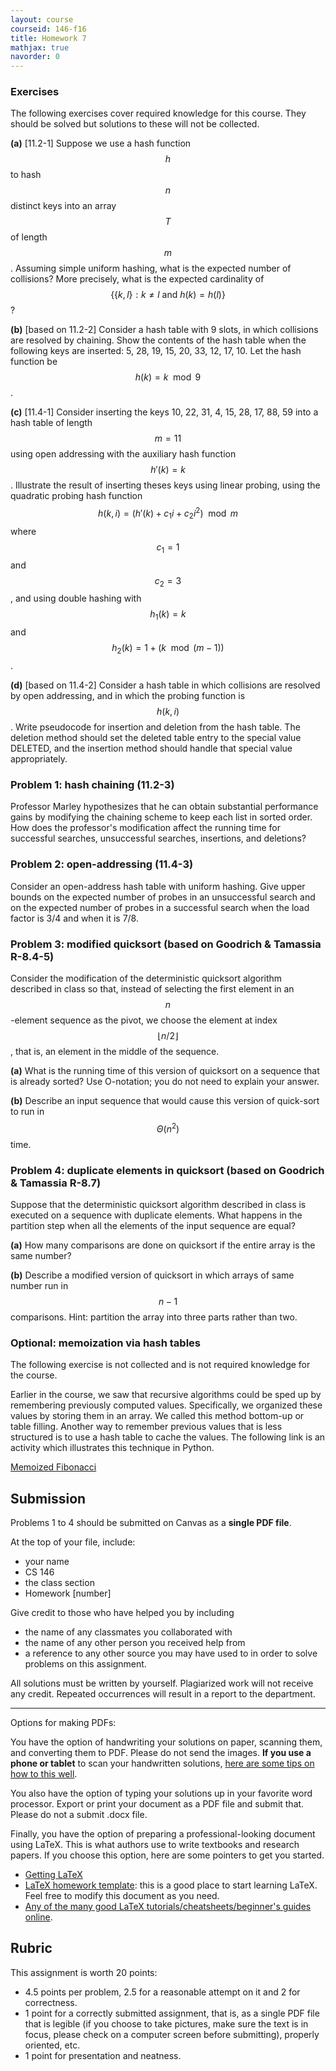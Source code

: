 ```yaml
---
layout: course
courseid: 146-f16
title: Homework 7
mathjax: true
navorder: 0
---
```


### Exercises

The following exercises cover required knowledge for this course. They should be solved but solutions to these will not be collected.

__(a)__ [11.2-1] Suppose we use a hash function $$h$$ to hash $$n$$ distinct keys into an array $$T$$ of length $$m$$. Assuming simple uniform hashing, what is the expected number of collisions? More precisely, what is the expected cardinality of $$\{\{k, l\}: k \neq l \text{ and } h(k) = h(l)\}$$?

__(b)__ [based on 11.2-2] Consider a hash table with 9 slots, in which collisions are resolved by  chaining. Show the contents of the hash table  when the following keys are inserted: 5, 28, 19, 15, 20, 33, 12, 17, 10. Let the hash function be $$h(k) = k \mod 9$$.

__(c)__ [11.4-1] Consider inserting the keys 10, 22, 31, 4, 15, 28, 17, 88, 59 into a hash table of length $$m = 11$$ using open addressing with the auxiliary hash function $$h'(k) = k$$. Illustrate the result of inserting theses keys using linear probing, using the quadratic probing hash function $$h(k,i) = (h'(k) + c_1i + c_2i^2) \mod m$$ where $$c_1 = 1$$ and $$c_2 = 3$$, and using double hashing with $$h_1(k) = k$$ and $$h_2(k) = 1 + (k \mod (m-1))$$.

__(d)__ [based on 11.4-2] Consider a hash table in which collisions are resolved by open addressing, and in which the probing function is $$h(k, i)$$. Write pseudocode for insertion and deletion from the hash table. The deletion method should set the deleted table entry to the special value DELETED, and the insertion method should handle that special value appropriately.

### Problem 1: hash chaining (11.2-3)

Professor Marley hypothesizes that he can obtain substantial performance gains by modifying the chaining scheme to keep each list in sorted order. How does the professor's modification affect the running time for successful searches, unsuccessful searches, insertions, and deletions?

### Problem 2: open-addressing (11.4-3)

Consider an open-address hash table with uniform hashing. Give upper bounds on the expected number of probes in an unsuccessful search and on the expected number of probes in a successful search when the load factor is 3/4 and when it is 7/8.

### Problem 3: modified quicksort (based on Goodrich  & Tamassia R-8.4-5)

Consider the modification of the deterministic quicksort algorithm described in class so that, instead of selecting the first element in an $$n$$-element sequence as the pivot, we choose the element at index $$\lfloor n/2 \rfloor$$, that is, an element in the middle of the sequence.

__(a)__ What is the running time of this version of quicksort on a sequence that is already sorted? Use O-notation; you do not need to explain your answer.

__(b)__ Describe an input sequence that would cause this version of quick-sort to run in $$\Theta(n^2)$$ time.


### Problem 4: duplicate elements in quicksort (based on Goodrich & Tamassia R-8.7)

Suppose that the deterministic quicksort algorithm described in class is executed on a sequence with duplicate elements. What happens in the partition step when all the elements of the input sequence are equal?

__(a)__ How many comparisons are done on quicksort if the entire array is the same number?

__(b)__ Describe a modified version of quicksort in which arrays of same number run in $$n-1$$ comparisons. Hint: partition the array into three parts rather than two.

### Optional: memoization via hash tables

The following exercise is not collected and is not required knowledge for the course.

Earlier in the course, we saw that recursive algorithms could be sped up by remembering previously computed values. Specifically, we organized these values by storing them in an array. We called this method bottom-up or table filling. Another way to remember previous values that is less structured is to use a hash table to cache the values. The following link is an activity which illustrates this technique in Python.

[Memoized Fibonacci](https://glot.io/snippets/ejb5lqkxr0)


## Submission

Problems 1 to 4 should be submitted on Canvas as a __single PDF file__.

At the top of your file, include:

* your name
* CS 146
* the class section
* Homework [number]

Give credit to those who have helped you by including

* the name of any classmates you collaborated with
* the name of any other person you received help from
* a reference to any other source you may have used to in order to solve problems on this assignment.

All solutions must be written by yourself. Plagiarized work will not receive any credit. Repeated occurrences will result in a report to the department.

---
Options for making PDFs:

You have the option of handwriting your solutions on paper, scanning them, and converting them to PDF. Please do not send the images.
__If you use a phone or tablet__ to scan your handwritten solutions, [here are some tips on how to this well](http://www.howtogeek.com/209951/the-best-ways-to-scan-a-document-using-your-phone-or-tablet/).

You also have the option of typing your solutions up in your favorite word processor. Export or print your document as a PDF file and submit that. Please do not a submit .docx file.

Finally, you have the option of preparing a professional-looking document using LaTeX. This is what authors use to write textbooks and research papers. If you choose this option, here are some pointers to get you started.

* [Getting LaTeX](https://www.latex-project.org/get/)
* [LaTeX homework template](http://www.jennylam.cc/assets/template.zip): this is a good place to start learning LaTeX. Feel free to modify this document as you need.
* [Any of the many good LaTeX tutorials/cheatsheets/beginner's guides online](https://lmddgtfy.net/?q=Latex%20quickstart).


## Rubric

This assignment is worth 20 points:

* 4.5 points per problem, 2.5 for a reasonable attempt on it and 2 for correctness.
* 1 point for a correctly submitted assignment, that is, as a single PDF file that is legible (if you choose to take pictures, make sure the text is in focus, please check on a computer screen before submitting), properly oriented, etc.
* 1 point for presentation and neatness.
